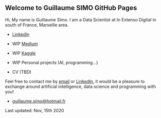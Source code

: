 ## Welcome to Guillaume SIMO GitHub Pages

Hi, 
My name is Guillaume Simo. I am a Data Scientist at In Extenso Digital in south of France, Marseille area.


* [LinkedIn](https://www.linkedin.com/in/guillaume-simo-b16b94123/)

* WIP [Medium](https://medium.com/@guillaume.simo)

* WIP [Kaggle](https://www.kaggle.com/guillaumes)

* WIP Personal projects (AI, programming...)

* CV (TBD)

Feel free to contact me by [email](mailto:guillaume.simo@hotmail.fr?subject=[GitHub]%20your-subject) or [LinkedIn](https://www.linkedin.com/in/guillaume-simo-b16b94123/), it would be a pleasure to exchange around artificial intelligence, data science and programming with you!


* [guillaume.simo@hotmail.fr](mailto:guillaume.simo@hotmail.fr?subject=[GitHub]%20your-subject)

Last updated: Nov, 15th 2020
